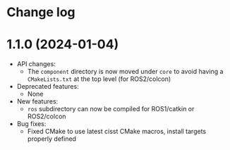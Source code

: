 Change log
==========

1.1.0 (2024-01-04)
==================

* API changes:
  * The `component` directory is now moved under `core` to avoid having a `CMakeLists.txt` at the top level (for ROS2/colcon)
* Deprecated features:
  * None
* New features:
  * `ros` subdirectory can now be compiled for ROS1/catkin or ROS2/colcon
* Bug fixes:
  * Fixed CMake to use latest cisst CMake macros, install targets properly defined
